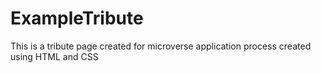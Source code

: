 # ExampleTribute
This is a tribute page created for microverse application process created using HTML and CSS
